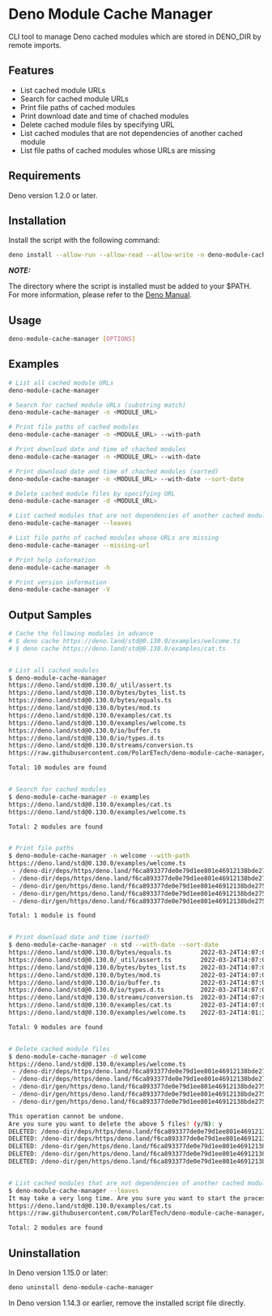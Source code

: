 # Deno Module Cache Manager

CLI tool to manage Deno cached modules which are stored in DENO_DIR by remote imports.

## Features

- List cached module URLs
- Search for cached module URLs
- Print file paths of cached modules
- Print download date and time of chached modules
- Delete cached module files by specifying URL
- List cached modules that are not dependencies of another cached module
- List file paths of cached modules whose URLs are missing

## Requirements

Deno version 1.2.0 or later.

## Installation

Install the script with the following command:

```bash
deno install --allow-run --allow-read --allow-write -n deno-module-cache-manager https://raw.githubusercontent.com/PolarETech/deno-module-cache-manager/main/cli.js
```

___NOTE:___

The directory where the script is installed must be added to your $PATH.  
For more information, please refer to the [Deno Manual](https://deno.land/manual/tools/script_installer).

## Usage

```bash
deno-module-cache-manager [OPTIONS]
```

## Examples

``` bash
# List all cached module URLs
deno-module-cache-manager

# Search for cached module URLs (substring match)
deno-module-cache-manager -n <MODULE_URL>

# Print file paths of cached modules
deno-module-cache-manager -n <MODULE_URL> --with-path

# Print download date and time of chached modules
deno-module-cache-manager -n <MODULE_URL> --with-date

# Print download date and time of chached modules (sorted)
deno-module-cache-manager -n <MODULE_URL> --with-date --sort-date

# Delete cached module files by specifying URL
deno-module-cache-manager -d <MODULE_URL>

# List cached modules that are not dependencies of another cached module
deno-module-cache-manager --leaves

# List file paths of cached modules whose URLs are missing
deno-module-cache-manager --missing-url

# Print help information
deno-module-cache-manager -h

# Print version information
deno-module-cache-manager -V
```

## Output Samples

```bash
# Cache the following modules in advance
# $ deno cache https://deno.land/std@0.130.0/examples/welcome.ts
# $ deno cache https://deno.land/std@0.130.0/examples/cat.ts


# List all cached modules
$ deno-module-cache-manager
https://deno.land/std@0.130.0/_util/assert.ts
https://deno.land/std@0.130.0/bytes/bytes_list.ts
https://deno.land/std@0.130.0/bytes/equals.ts
https://deno.land/std@0.130.0/bytes/mod.ts
https://deno.land/std@0.130.0/examples/cat.ts
https://deno.land/std@0.130.0/examples/welcome.ts
https://deno.land/std@0.130.0/io/buffer.ts
https://deno.land/std@0.130.0/io/types.d.ts
https://deno.land/std@0.130.0/streams/conversion.ts
https://raw.githubusercontent.com/PolarETech/deno-module-cache-manager/main/cli.js

Total: 10 modules are found


# Search for cached modules
$ deno-module-cache-manager -n examples
https://deno.land/std@0.130.0/examples/cat.ts
https://deno.land/std@0.130.0/examples/welcome.ts

Total: 2 modules are found


# Print file paths
$ deno-module-cache-manager -n welcome --with-path
https://deno.land/std@0.130.0/examples/welcome.ts
 - /deno-dir/deps/https/deno.land/f6ca893377de0e79d1ee801e46912138bde275dc2c9974bfc7a53ffbf5b65b90
 - /deno-dir/deps/https/deno.land/f6ca893377de0e79d1ee801e46912138bde275dc2c9974bfc7a53ffbf5b65b90.metadata.json
 - /deno-dir/gen/https/deno.land/f6ca893377de0e79d1ee801e46912138bde275dc2c9974bfc7a53ffbf5b65b90.js
 - /deno-dir/gen/https/deno.land/f6ca893377de0e79d1ee801e46912138bde275dc2c9974bfc7a53ffbf5b65b90.buildinfo
 - /deno-dir/gen/https/deno.land/f6ca893377de0e79d1ee801e46912138bde275dc2c9974bfc7a53ffbf5b65b90.meta

Total: 1 module is found


# Print download date and time (sorted)
$ deno-module-cache-manager -n std --with-date --sort-date
https://deno.land/std@0.130.0/bytes/equals.ts        2022-03-24T14:07:06.000Z
https://deno.land/std@0.130.0/_util/assert.ts        2022-03-24T14:07:05.000Z
https://deno.land/std@0.130.0/bytes/bytes_list.ts    2022-03-24T14:07:05.000Z
https://deno.land/std@0.130.0/bytes/mod.ts           2022-03-24T14:07:05.000Z
https://deno.land/std@0.130.0/io/buffer.ts           2022-03-24T14:07:05.000Z
https://deno.land/std@0.130.0/io/types.d.ts          2022-03-24T14:07:05.000Z
https://deno.land/std@0.130.0/streams/conversion.ts  2022-03-24T14:07:05.000Z
https://deno.land/std@0.130.0/examples/cat.ts        2022-03-24T14:07:04.000Z
https://deno.land/std@0.130.0/examples/welcome.ts    2022-03-24T14:01:32.000Z

Total: 9 modules are found


# Delete cached module files
$ deno-module-cache-manager -d welcome
https://deno.land/std@0.130.0/examples/welcome.ts
 - /deno-dir/deps/https/deno.land/f6ca893377de0e79d1ee801e46912138bde275dc2c9974bfc7a53ffbf5b65b90
 - /deno-dir/deps/https/deno.land/f6ca893377de0e79d1ee801e46912138bde275dc2c9974bfc7a53ffbf5b65b90.metadata.json
 - /deno-dir/gen/https/deno.land/f6ca893377de0e79d1ee801e46912138bde275dc2c9974bfc7a53ffbf5b65b90.js
 - /deno-dir/gen/https/deno.land/f6ca893377de0e79d1ee801e46912138bde275dc2c9974bfc7a53ffbf5b65b90.buildinfo
 - /deno-dir/gen/https/deno.land/f6ca893377de0e79d1ee801e46912138bde275dc2c9974bfc7a53ffbf5b65b90.meta

This operation cannot be undone.
Are you sure you want to delete the above 5 files? (y/N): y
DELETED: /deno-dir/deps/https/deno.land/f6ca893377de0e79d1ee801e46912138bde275dc2c9974bfc7a53ffbf5b65b90
DELETED: /deno-dir/deps/https/deno.land/f6ca893377de0e79d1ee801e46912138bde275dc2c9974bfc7a53ffbf5b65b90.metadata.json
DELETED: /deno-dir/gen/https/deno.land/f6ca893377de0e79d1ee801e46912138bde275dc2c9974bfc7a53ffbf5b65b90.js
DELETED: /deno-dir/gen/https/deno.land/f6ca893377de0e79d1ee801e46912138bde275dc2c9974bfc7a53ffbf5b65b90.buildinfo
DELETED: /deno-dir/gen/https/deno.land/f6ca893377de0e79d1ee801e46912138bde275dc2c9974bfc7a53ffbf5b65b90.meta


# List cached modules that are not dependencies of another cached module
$ deno-module-cache-manager --leaves
It may take a very long time. Are you sure you want to start the process? (y/N): y
https://deno.land/std@0.130.0/examples/cat.ts
https://raw.githubusercontent.com/PolarETech/deno-module-cache-manager/main/cli.js

Total: 2 modules are found
```

## Uninstallation

In Deno version 1.15.0 or later:

```bash
deno uninstall deno-module-cache-manager
```

In Deno version 1.14.3 or earlier, remove the installed script file directly.
